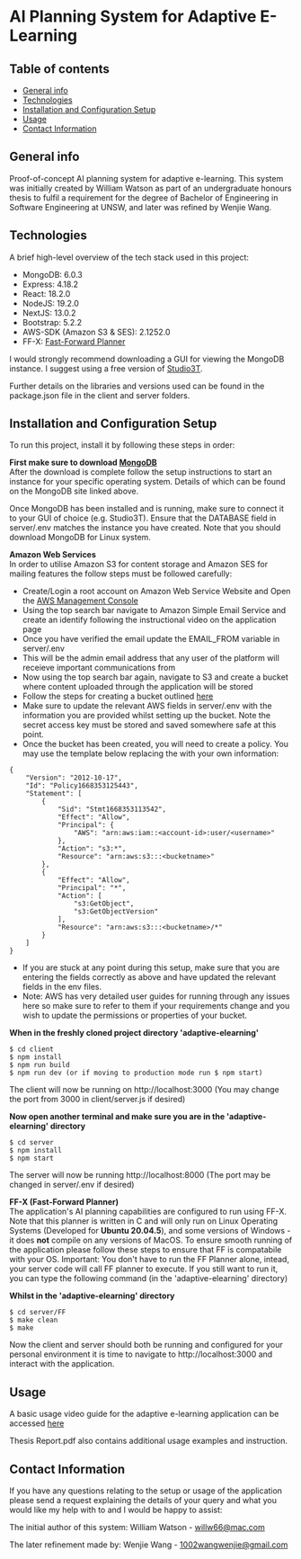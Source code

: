 # AI Planning System for Adaptive E-Learning

## Table of contents
* [General info](#general-info)
* [Technologies](#technologies)
* [Installation and Configuration Setup](#installation-and-configuration-setup)
* [Usage](#usage)
* [Contact Information](#contact-information)

## General info
Proof-of-concept AI planning system for adaptive e-learning. This system was initially created by William Watson as part of an undergraduate honours thesis to fulfil a requirement for the degree of Bachelor of Engineering in Software Engineering at UNSW, and later was refined by Wenjie Wang. 
	
## Technologies
A brief high-level overview of the tech stack used in this project:

* MongoDB: 6.0.3
* Express: 4.18.2
* React: 18.2.0
* NodeJS: 19.2.0
* NextJS: 13.0.2
* Bootstrap: 5.2.2
* AWS-SDK (Amazon S3 & SES): 2.1252.0
* FF-X: [Fast-Forward Planner](https://fai.cs.uni-saarland.de/hoffmann/ff.html)

I would strongly recommend downloading a GUI for viewing the MongoDB instance. I suggest using a free version of [Studio3T](https://studio3t.com/).

Further details on the libraries and versions used can be found in the package.json file in the client and server folders.
	
## Installation and Configuration Setup
To run this project, install it by following these steps in order:

**First make sure to download [MongoDB](https://www.mongodb.com/try/download/community)**  
After the download is complete follow the setup instructions to start an instance for your specific operating system. Details of which can be found on the MongoDB site linked above.

Once MongoDB has been installed and is running, make sure to connect it to your GUI of choice (e.g. Studio3T). Ensure that the DATABASE field in server/.env matches the instance you have created. Note that you should download MongoDB for Linux system.

**Amazon Web Services**  
In order to utilise Amazon S3 for content storage and Amazon SES for mailing features the follow steps must be followed carefully:

* Create/Login a root account on Amazon Web Service Website and Open the [AWS Management Console](https://aws.amazon.com/console/)
* Using the top search bar navigate to Amazon Simple Email Service and create an identify following the instructional video on the application page
* Once you have verified the email update the EMAIL_FROM variable in server/.env
* This will be the admin email address that any user of the platform will receieve important communications from
* Now using the top search bar again, navigate to S3 and create a bucket where content uploaded through the application will be stored
* Follow the steps for creating a bucket outlined [here](https://docs.aws.amazon.com/AmazonS3/latest/userguide/creating-bucket.html)
* Make sure to update the relevant AWS fields in server/.env with the information you are provided whilst setting up the bucket. Note the secret access key must be stored and saved somewhere safe at this point.
* Once the bucket has been created, you will need to create a policy. You may use the template below replacing the <fields> with your own information:
```
{
    "Version": "2012-10-17",
    "Id": "Policy1668353125443",
    "Statement": [
        {
            "Sid": "Stmt1668353113542",
            "Effect": "Allow",
            "Principal": {
                "AWS": "arn:aws:iam::<account-id>:user/<username>"
            },
            "Action": "s3:*",
            "Resource": "arn:aws:s3:::<bucketname>"
        },
        {
            "Effect": "Allow",
            "Principal": "*",
            "Action": [
                "s3:GetObject",
                "s3:GetObjectVersion"
            ],
            "Resource": "arn:aws:s3:::<bucketname>/*"
        }
    ]
}
```
* If you are stuck at any point during this setup, make sure that you are entering the fields correctly as above and have updated the relevant fields in the env files.
* Note: AWS has very detailed user guides for running through any issues here so make sure to refer to them if your requirements change and you wish to update the permissions or properties of your bucket.

**When in the freshly cloned project directory 'adaptive-elearning'** 
```
$ cd client
$ npm install
$ npm run build
$ npm run dev (or if moving to production mode run $ npm start)  
```
The client will now be running on http://localhost:3000 (You may change the port from 3000 in client/server.js if desired)

**Now open another terminal and make sure you are in the 'adaptive-elearning' directory**
```
$ cd server
$ npm install
$ npm start
```
The server will now be running http://localhost:8000 (The port may be changed in server/.env if desired)

**FF-X (Fast-Forward Planner)**  
The application's AI planning capabilities are configured to run using FF-X. Note that this planner is written in C and will only run on Linux Operating Systems (Developed for **Ubuntu 20.04.5**), and some versions of Windows - it does **not** compile on any versions of MacOS. To ensure smooth running of the application please follow these steps to ensure that FF is compatabile with your OS.
Important: You don't have to run the FF Planner alone, intead, your server code will call FF planner to execute. If you still want to run it, you can type the following command (in the 'adaptive-elearning' directory)

**Whilst in the 'adaptive-elearning' directory**
```
$ cd server/FF
$ make clean
$ make
```
Now the client and server should both be running and configured for your personal environment it is time to navigate to http://localhost:3000 and interact with the application.

## Usage

A basic usage video guide for the adaptive e-learning application can be accessed [here](https://youtu.be/IcLdVCNwRqc)

Thesis Report.pdf also contains additional usage examples and instruction.

## Contact Information
If you have any questions relating to the setup or usage of the application please send a request explaining the details of your query and what you would like my help with to and I would be happy to assist:  

The initial author of this system: William Watson - willw66@mac.com
	
The later refinement made by: Wenjie Wang - 1002wangwenjie@gmail.com
